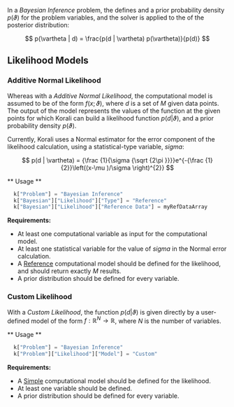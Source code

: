 In a *Bayesian Inference* problem, the defines and a prior probability density $p(\vartheta)$ for the problem variables, and the solver is applied to the of the posterior distribution:

 $$ p(\vartheta | d) = \frac{p(d | \vartheta) p(\vartheta)}{p(d)} $$

## Likelihood Models 

### Additive Normal Likelihood

Whereas with a *Additive Normal Likelihood*, the computational model is assumed to be of the form $f(x;\vartheta)$, where $d$ is a set of *M* given data points. The output of the model represents the values of the function at the given points for which Korali can build a likelihood function $p(d|\vartheta)$, and a prior probability density $p(\vartheta)$. 

Currently, Korali uses a Normal estimator for the error component of the likelihood calculation, using a statistical-type variable, *sigma*:

$$ p(d | \vartheta) = {\frac {1}{\sigma {\sqrt {2\pi }}}}e^{-{\frac {1}{2}}\left((x-\mu )/\sigma \right)^{2}} $$

** Usage **

```python
  k["Problem"] = "Bayesian Inference"
  k["Bayesian"]["Likelihood"]["Type"] = "Reference"
  k["Bayesian"]["Likelihood"]["Reference Data"] = myRefDataArray
```
	
**Requirements:**

+ At least one computational variable as input for the computational model.
+ At least one statistical variable for the value of *sigma* in the Normal error calculation.
+ A [Reference](/usage/models/reference) computational model should be defined for the likelihood, and should return exactly *M* results.
+ A prior distribution should be defined for every variable.

### Custom Likelihood

With a *Custom Likelihood*, the function $p(d|\vartheta)$ is given directly by a user-defined model of the form $f:\mathbb{R}^N\rightarrow\mathbb{R}$, where $N$ is the number of variables.

** Usage **

```python
  k["Problem"] = "Bayesian Inference"
  k["Problem"]["Likelihood"]["Model"] = "Custom"
```
	
**Requirements:**

+ A [Simple](/usage/models/simple) computational model should be defined for the likelihood.
+ At least one variable should be defined.
+ A prior distribution should be defined for every variable.
	

